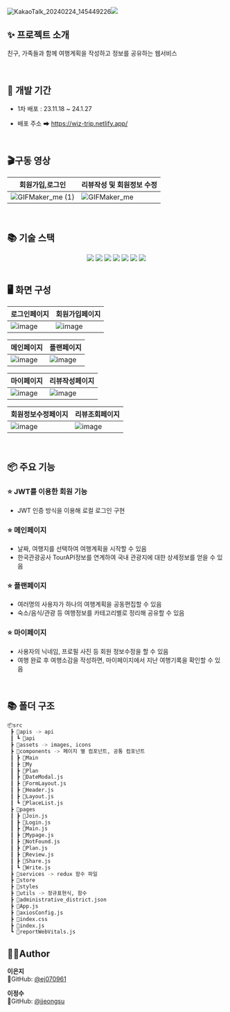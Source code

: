![KakaoTalk_20240224_145449226](https://github.com/Wiz-trip/Wiz-trip-Front/assets/86836540/1d806527-0847-4754-8df6-e5eb4b380022)![](https://github.com/Wiz-trip/Wiz-trip-Front/assets/86836540/e2a43f95-ad0a-4ca6-a90f-7e830a2d3f0b)
## ✨ 프로젝트 소개 
친구, 가족들과 함께 여행계획을 작성하고 정보를 공유하는 웹서비스 
  
<br/>

## 📆 개발 기간
* 1차 배포 : 23.11.18 ~ 24.1.27

* 배포 주소 ➡ https://wiz-trip.netlify.app/ 
  
<br/>


## 🎬구동 영상
|회원가입,로그인|리뷰작성 및 회원정보 수정|
|---|---|
|![GIFMaker_me (1)](https://github.com/Wiz-trip/Wiz-trip-Front/assets/86836540/349c93c4-7ee6-4147-91c7-dcabc4bb0180)|![GIFMaker_me](https://github.com/Wiz-trip/Wiz-trip-Front/assets/86836540/9809a607-b43f-402a-a7b8-8c72d3773187)|

<br/>




## 📚 기술 스택
<div align="center">
<img src="https://img.shields.io/badge/npm-CB3837?style=for-the-badge&logo=npm&logoColor=white">
<img src="https://img.shields.io/badge/html-E34F26?style=for-the-badge&logo=html5&logoColor=white">
<img src="https://img.shields.io/badge/css3-1572B6?style=for-the-badge&logo=Css3&logoColor=white">
<img src="https://img.shields.io/badge/React-61DAFB?style=for-the-badge&logo=React&logoColor=white">
<img src="https://img.shields.io/badge/styled components-DB7093?style=for-the-badge&logo=styled-components&logoColor=white">
<img src="https://img.shields.io/badge/react query-FF4154?style=for-the-badge&logo=react-query&logoColor=white">
<img src="https://img.shields.io/badge/redux-764ABC?style=for-the-badge&logo=redux&logoColor=white">
</div>
  
<br/>

## 🖥 화면 구성
|로그인페이지|회원가입페이지|
|------|---|
|![image](https://github.com/Wiz-trip/Wiz-trip-Front/assets/86836540/4bf24476-2df3-489b-b34e-fde65929120c)|![image](https://github.com/Wiz-trip/Wiz-trip-Front/assets/86836540/e7365db7-863a-47e4-a094-0d6ff6735191)|

|메인페이지|플랜페이지|
|------|---|
|![image](https://github.com/Wiz-trip/Wiz-trip-Front/assets/86836540/6ee446d0-b2fe-4789-ac4d-9749f73a736f)|![image](https://github.com/Wiz-trip/Wiz-trip-Front/assets/86836540/4df89f87-c621-403a-a164-b4b92e3d9911)|

|마이페이지|리뷰작성페이지|
|------|---|
|![image](https://github.com/Wiz-trip/Wiz-trip-Front/assets/86836540/6ea568fc-bb9c-4e6d-af8a-30061ebd9076)|![image](https://github.com/Wiz-trip/Wiz-trip-Front/assets/86836540/d58dc9c3-05cf-4476-a0c6-b5004ab57030)

|회원정보수정페이지|리뷰조회페이지|
|------|---|
|![image](https://github.com/Wiz-trip/Wiz-trip-Front/assets/86836540/b97c6523-3b73-4885-8d72-0af7cedafe05)|![image](https://github.com/Wiz-trip/Wiz-trip-Front/assets/86836540/ce1e87bb-3b27-44c9-a34e-c7dc3f881ef9)|

<br/>

## 📦 주요 기능 
### ⭐️ JWT를 이용한 회원 기능 
* JWT 인증 방식을 이용해 로컬 로그인 구현 
### ⭐️ 메인페이지
* 날짜, 여행지를 선택하여 여행계획을 시작할 수 있음 
* 한국관광공사 TourAPI정보를 연계하여 국내 관광지에 대한 상세정보를 얻을 수 있음
### ⭐️ 플랜페이지
* 여러명의 사용자가 하나의 여행계획을 공동편집할 수 있음
* 숙소/음식/관광 등 여행정보를 카테고리별로 정리해 공유할 수 있음
### ⭐️ 마이페이지
* 사용자의 닉네임, 프로필 사진 등 회원 정보수정을 할 수 있음
* 여행 완료 후 여행소감을 작성하면, 마이페이지에서 지난 여행기록을 확인할 수 있음
  
<br/>

## 📚 폴더 구조
```sh
📦src
 ┣ 📂apis -> api 
 ┃ ┗ 📂api
 ┣ 📂assets -> images, icons
 ┣ 📂components -> 페이지 별 컴포넌트, 공통 컴포넌트 
 ┃ ┣ 📂Main
 ┃ ┣ 📂My
 ┃ ┣ 📂Plan
 ┃ ┣ 📜DateModal.js
 ┃ ┣ 📜FormLayout.js
 ┃ ┣ 📜Header.js
 ┃ ┣ 📜Layout.js
 ┃ ┗ 📜PlaceList.js
 ┣ 📂pages
 ┃ ┣ 📜Join.js
 ┃ ┣ 📜Login.js
 ┃ ┣ 📜Main.js
 ┃ ┣ 📜Mypage.js
 ┃ ┣ 📜NotFound.js
 ┃ ┣ 📜Plan.js
 ┃ ┣ 📜Review.js
 ┃ ┣ 📜Share.js
 ┃ ┗ 📜Write.js
 ┣ 📂services -> redux 함수 파일 
 ┣ 📂store
 ┣ 📂styles
 ┣ 📂utils -> 정규표현식, 함수
 ┣ 📜administrative_district.json
 ┣ 📜App.js
 ┣ 📜axiosConfig.js
 ┣ 📜index.css
 ┣ 📜index.js
 ┗ 📜reportWebVitals.js
```
## 🧑‍💻Author

 **이은지** <br>
 👀GitHub: [@ej070961](https://github.com/ej070961) <br>

**이정수** <br>
 👀GitHub: [@jjeongsu](https://github.com/jjeongsu )
